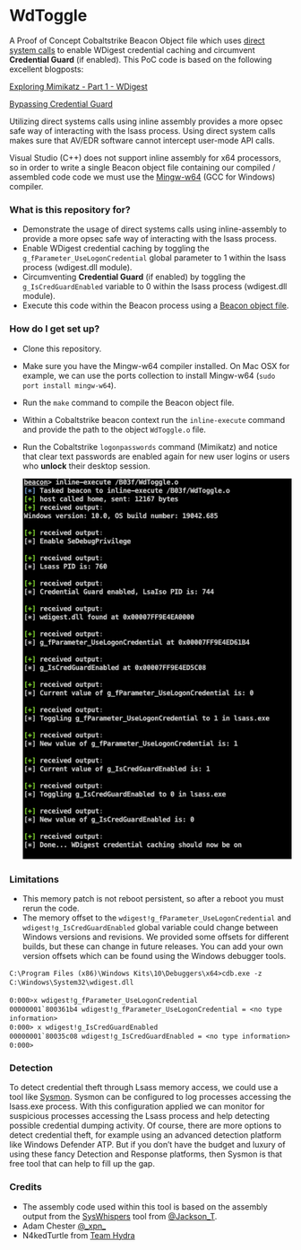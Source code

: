 # WdToggle #

A Proof of Concept Cobaltstrike Beacon Object file which uses [direct system calls](https://outflank.nl/blog/2019/06/19/red-team-tactics-combining-direct-system-calls-and-srdi-to-bypass-av-edr/) to enable WDigest credential caching and circumvent **Credential Guard** (if enabled). This PoC code is based on the following excellent blogposts:

[Exploring Mimikatz - Part 1 - WDigest](https://blog.xpnsec.com/exploring-mimikatz-part-1/)

[Bypassing Credential Guard](https://teamhydra.blog/2020/08/25/bypassing-credential-guard/) 

Utilizing direct systems calls using inline assembly provides a more opsec safe way of interacting with the lsass process. Using direct system calls makes sure that AV/EDR software cannot intercept user-mode API calls.

Visual Studio (C++) does not support inline assembly for x64 processors, so in order to write a single Beacon object file containing our compiled / assembled code code we must use the [Mingw-w64](http://mingw-w64.org) (GCC for Windows) compiler.

### What is this repository for? ###

* Demonstrate the usage of direct systems calls using inline-assembly to provide a more opsec safe way of interacting with the lsass process.
* Enable WDigest credential caching by toggling the ``g_fParameter_UseLogonCredential`` global parameter to 1 within the lsass process (wdigest.dll module).
* Circumventing **Credential Guard** (if enabled) by toggling the ``g_IsCredGuardEnabled`` variable to 0 within the lsass process (wdigest.dll module).
* Execute this code within the Beacon process using a [Beacon object file](https://www.cobaltstrike.com/help-beacon-object-files).

### How do I get set up? ###

* Clone this repository.
* Make sure you have the Mingw-w64 compiler installed. On Mac OSX for example, we can use the ports collection to install Mingw-w64 (``sudo port install mingw-w64``).
* Run the ``make`` command to compile the Beacon object file.
* Within a Cobaltstrike beacon context run the ``inline-execute`` command and provide the path to the object ``WdToggle.o`` file.
* Run the Cobaltstrike ``logonpasswords`` command (Mimikatz) and notice that clear text passwords are enabled again for new user logins or users who **unlock** their desktop session.

  ![WdToggle](WdToggle.png) 

### Limitations ###

* This memory patch is not reboot persistent, so after a reboot you must rerun the code.
* The memory offset to the ``wdigest!g_fParameter_UseLogonCredential`` and ``wdigest!g_IsCredGuardEnabled`` global variable could change between Windows versions and revisions. We provided some offsets for different builds, but these can change in future releases. You can add your own version offsets which can be found using the Windows debugger tools.

```
C:\Program Files (x86)\Windows Kits\10\Debuggers\x64>cdb.exe -z C:\Windows\System32\wdigest.dll

0:000>x wdigest!g_fParameter_UseLogonCredential
00000001`800361b4 wdigest!g_fParameter_UseLogonCredential = <no type information>
0:000> x wdigest!g_IsCredGuardEnabled
00000001`80035c08 wdigest!g_IsCredGuardEnabled = <no type information>
0:000>
```

### Detection ###

To detect credential theft through Lsass memory access, we could use a tool like [Sysmon](https://docs.microsoft.com/en-us/sysinternals/downloads/sysmon).
Sysmon can be configured to log processes accessing the lsass.exe process. With this configuration applied we can monitor for suspicious processes accessing the Lsass process and help detecting possible credential dumping activity. Of course, there are more options to detect credential theft, for example using an advanced detection platform like Windows Defender ATP. But if you don’t have the budget and luxury of using these fancy Detection and Response platforms, then Sysmon is that free tool that can help to fill up the gap.

### Credits ###

* The assembly code used within this tool is based on the assembly output from the 
[SysWhispers](https://github.com/jthuraisamy/SysWhispers) tool from [@Jackson_T](https://twitter.com/Jackson_T).
* Adam Chester [@\_xpn\_](https://twitter.com/_xpn_)
* N4kedTurtle from [Team Hydra](https://teamhydra.blog)